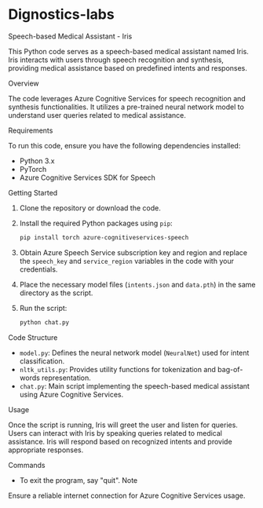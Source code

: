 # Dignostics-labs
Speech-based Medical Assistant - Iris

This Python code serves as a speech-based medical assistant named Iris. Iris interacts with users through speech recognition and synthesis, providing medical assistance based on predefined intents and responses.

Overview

The code leverages Azure Cognitive Services for speech recognition and synthesis functionalities. It utilizes a pre-trained neural network model to understand user queries related to medical assistance.

Requirements

To run this code, ensure you have the following dependencies installed:

- Python 3.x
- PyTorch
- Azure Cognitive Services SDK for Speech

Getting Started

1. Clone the repository or download the code.
2. Install the required Python packages using `pip`:

    ```bash
    pip install torch azure-cognitiveservices-speech
    ```

3. Obtain Azure Speech Service subscription key and region and replace the `speech_key` and `service_region` variables in the code with your credentials.

4. Place the necessary model files (`intents.json` and `data.pth`) in the same directory as the script.

5. Run the script:

    ```bash
    python chat.py
    ```
Code Structure

- `model.py`: Defines the neural network model (`NeuralNet`) used for intent classification.
- `nltk_utils.py`: Provides utility functions for tokenization and bag-of-words representation.
- `chat.py`: Main script implementing the speech-based medical assistant using Azure Cognitive Services.

Usage

Once the script is running, Iris will greet the user and listen for queries. Users can interact with Iris by speaking queries related to medical assistance. Iris will respond based on recognized intents and provide appropriate responses.

Commands

- To exit the program, say "quit".
Note

Ensure a reliable internet connection for Azure Cognitive Services usage.


